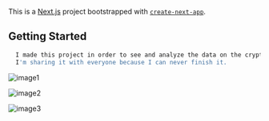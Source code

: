 This is a [Next.js](https://nextjs.org/) project bootstrapped with [`create-next-app`](https://github.com/vercel/next.js/tree/canary/packages/create-next-app).

## Getting Started

```bash
  I made this project in order to see and analyze the data on the cryptocurrency exchange more easily.
  I'm sharing it with everyone because I can never finish it.
```
![image1](https://user-images.githubusercontent.com/36895904/123857026-77669f00-d92a-11eb-852c-1cbea250a606.png)

![image2](https://user-images.githubusercontent.com/36895904/123857049-82213400-d92a-11eb-8389-cf84477e48b8.png)

![image3](https://user-images.githubusercontent.com/36895904/123857064-86e5e800-d92a-11eb-9a15-744a99f5ba47.png)


